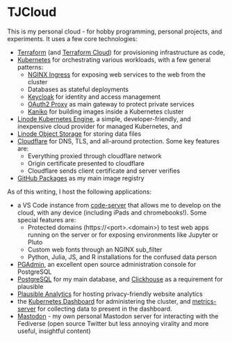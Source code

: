 # TJCloud

This is my personal cloud - for hobby programming, personal projects, and experiments. It uses a few core technologies:

* [Terraform](https://www.terraform.io) (and [Terraform Cloud](https://app.terraform.io/)) for provisioning infrastructure as code,
* [Kubernetes](https://kubernetes.io) for orchestrating various workloads, with a few general patterns:
    * [NGINX Ingress](https://kubernetes.github.io/ingress-nginx/) for exposing web services to the web from the cluster
    * Databases as stateful deployments 
    * [Keycloak](https://www.keycloak.org) for identity and access management 
    * [OAuth2 Proxy](https://oauth2-proxy.github.io/oauth2-proxy/) as main gateway to protect private services
    * [Kaniko](https://github.com/GoogleContainerTools/kaniko) for building images inside a Kubernetes cluster
* [Linode Kubernetes Engine](https://www.linode.com/products/kubernetes/), a simple, developer-friendly, and inexpensive cloud provider for managed Kubernetes, and 
* [Linode Object Storage](https://www.linode.com/products/object-storage/) for storing data files
* [Cloudflare](https://www.cloudflare.com) for DNS, TLS, and all-around protection. Some key features are:
    * Everything proxied through cloudflare network 
    * Origin certificate presented to cloudflare
    * Cloudflare sends client certificate and server verifies
* [GitHub Packages](https://github.com/features/packages) as my main image registry

As of this writing, I host the following applications:

* a VS Code instance from [code-server](https://github.com/coder/code-server) that allows me to develop on the cloud, with any device (including iPads and chromebooks!). Some special features are: 
    * Protected domains (https://\<port\>.\<domain\>) to test web apps running on the server or for exposing environments like Jupyter or Pluto
    * Custom web fonts through an NGINX sub_filter 
    * Python, Julia, JS, and R installations for the confused data person 
* [PGAdmin](https://www.pgadmin.org), an excellent open source administration console for PostgreSQL 
* [PostgreSQL](https://www.postgresql.org) for my main database, and [Clickhouse](https://clickhouse.com) as a requirement for plausible
* [Plausible Analytics](https://plausible.io) for hosting privacy-friendly website analytics
* the [Kubernetes Dashboard](https://github.com/kubernetes/dashboard) for administering the cluster, and [metrics-server](https://github.com/kubernetes-sigs/metrics-server) for collecting data to present in the dashboard.
* [Mastodon](https://joinmastodon.org) - my own personal Mastodon server for interacting with the Fediverse (open source Twitter but less annoying virality and more useful, insightful content)
